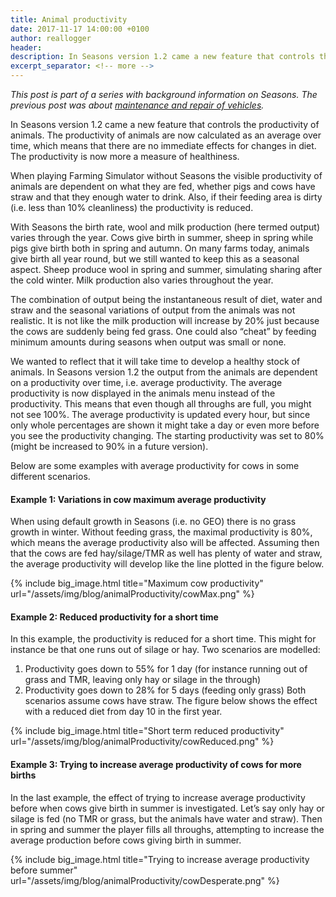 ```yaml
---
title: Animal productivity
date: 2017-11-17 14:00:00 +0100
author: reallogger
header:
description: In Seasons version 1.2 came a new feature that controls the productivity of animals. This post explains the background and effects. 
excerpt_separator: <!-- more -->
---
```


_This post is part of a series with background information on Seasons. The previous post was about [maintenance and repair of vehicles](/blog/2017/11/07/maintenance-repair)._

In Seasons version 1.2 came a new feature that controls the productivity of animals. The productivity of animals are now calculated as an average over time, which means that there are no immediate effects for changes in diet. The productivity is now more a measure of healthiness.

<!-- more -->

When playing Farming Simulator without Seasons the visible productivity of animals are dependent on what they are fed, whether pigs and cows have straw and that they enough water to drink. Also, if their feeding area is dirty (i.e. less than 10% cleanliness) the productivity is reduced.

With Seasons the birth rate, wool and milk production (here termed output) varies through the year. Cows give birth in summer, sheep in spring while pigs give birth both in spring and autumn. On many farms today, animals give birth all year round, but we still wanted to keep this as a seasonal aspect. Sheep produce wool in spring and summer, simulating sharing after the cold winter. Milk production also varies throughout the year.

The combination of output being the instantaneous result of diet, water and straw and the seasonal variations of output from the animals was not realistic. It is not like the milk production will increase by 20% just because the cows are suddenly being fed grass. One could also “cheat” by feeding minimum amounts during seasons when output was small or none.

We wanted to reflect that it will take time to develop a healthy stock of animals. In Seasons version 1.2 the output from the animals are dependent on a productivity over time, i.e. average productivity. The average productivity is now displayed in the animals menu instead of the productivity. This means that even though all throughs are full, you might not see 100%. The average productivity is updated every hour, but since only whole percentages are shown it might take a day or even more before you see the productivity changing. The starting productivity was set to 80% (might be increased to 90% in a future version).

Below are some examples with average productivity for cows in some different scenarios.

#### Example 1: Variations in cow maximum average productivity

When using default growth in Seasons (i.e. no GEO) there is no grass growth in winter. Without feeding grass, the maximal productivity is 80%, which means the average productivity also will be affected. Assuming then that the cows are fed hay/silage/TMR as well has plenty of water and straw, the average productivity will develop like the line plotted in the figure below.

{% include big_image.html title="Maximum cow productivity" url="/assets/img/blog/animalProductivity/cowMax.png" %}

#### Example 2: Reduced productivity for a short time

In this example, the productivity is reduced for a short time. This might for instance be that one runs out of silage or hay. Two scenarios are modelled:
1. Productivity goes down to 55% for 1 day (for instance running out of grass and TMR, leaving only hay or silage in the through)
2. Productivity goes down to 28% for 5 days (feeding only grass) 
Both scenarios assume cows have straw. The figure below shows the effect with a reduced diet from day 10 in the first year.

{% include big_image.html title="Short term reduced productivity" url="/assets/img/blog/animalProductivity/cowReduced.png" %}

#### Example 3: Trying to increase average productivity of cows for more births

In the last example, the effect of trying to increase average productivity before when cows give birth in summer is investigated. Let’s say only hay or silage is fed (no TMR or grass, but the animals have water and straw). Then in spring and summer the player fills all throughs, attempting to increase the average production before cows giving birth in summer.

{% include big_image.html title="Trying to increase average productivity before summer" url="/assets/img/blog/animalProductivity/cowDesperate.png" %}

